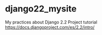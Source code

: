 # django22_mysite
My practices about Django 2.2 Project tutorial https://docs.djangoproject.com/es/2.2/intro/
